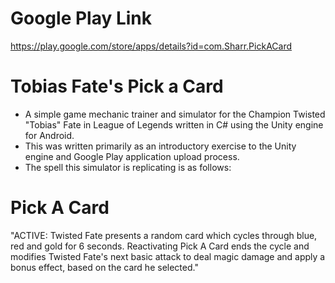 # Google Play Link #
https://play.google.com/store/apps/details?id=com.Sharr.PickACard

# Tobias Fate's Pick a Card #
* A simple game mechanic trainer and simulator for the Champion Twisted "Tobias" Fate in League of Legends written in C# using the Unity engine for Android.
* This was written primarily as an introductory exercise to the Unity engine and Google Play application upload process.
* The spell this simulator is replicating is as follows:
# Pick A Card #
"ACTIVE: Twisted Fate presents a random card which cycles through blue, red and gold for 6 seconds. Reactivating Pick A Card ends the cycle and modifies Twisted Fate's next basic attack to deal magic damage and apply a bonus effect, based on the card he selected."